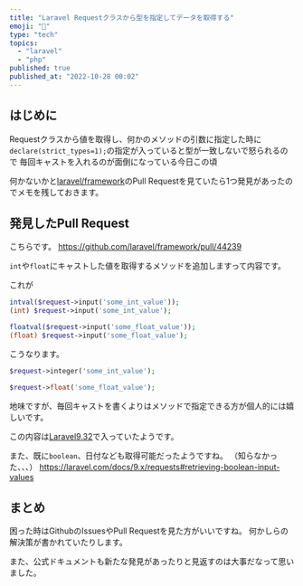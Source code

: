 ```yaml
---
title: "Laravel Requestクラスから型を指定してデータを取得する"
emoji: "🚒"
type: "tech"
topics:
  - "laravel"
  - "php"
published: true
published_at: "2022-10-28 00:02"
---
```


## はじめに

Requestクラスから値を取得し、何かのメソッドの引数に指定した時に
`declare(strict_types=1);`の指定が入っていると型が一致しないで怒られるので
毎回キャストを入れるのが面倒になっている今日この頃

何かないかと[laravel/framework](https://github.com/laravel/framework)のPull Requestを見ていたら1つ発見があったのでメモを残しておきます。

## 発見したPull Request

こちらです。
https://github.com/laravel/framework/pull/44239

`int`や`float`にキャストした値を取得するメソッドを追加しますって内容です。

これが
```php
intval($request->input('some_int_value'));
(int) $request->input('some_int_value');

floatval($request->input('some_float_value'));
(float) $request->input('some_float_value');
```

こうなります。

```php
$request->integer('some_int_value');

$request->float('some_float_value');
```

地味ですが、毎回キャストを書くよりはメソッドで指定できる方が個人的には嬉しいです。

この内容は[Laravel9.32](https://github.com/laravel/framework/releases/tag/v9.32.0)で入っていたようです。

また、既に`boolean`、日付なども取得可能だったようですね。
（知らなかった、、、）
https://laravel.com/docs/9.x/requests#retrieving-boolean-input-values

## まとめ

困った時はGithubのIssuesやPull Requestを見た方がいいですね。
何かしらの解決策が書かれていたりします。

また、公式ドキュメントも新たな発見があったりと見返すのは大事だなって思いました。

